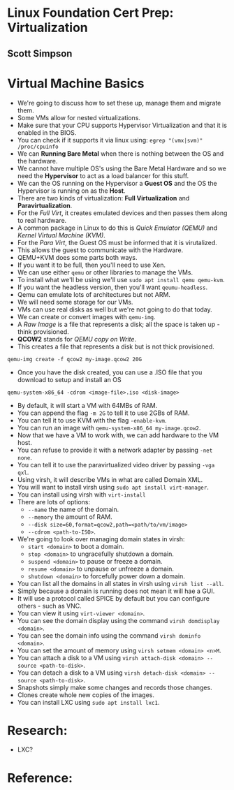 # Linux Foundation Cert Prep: Virtualization
## Scott Simpson

# Virtual Machine Basics
- We're going to discuss how to set these up, manage them and migrate them.
- Some VMs allow for nested virtualizations.
- Make sure that your CPU supports Hypervisor Virtualization and that it is enabled in the BIOS.
- You can check if it supports it via linux using: `egrep "(vmx|svm)" /proc/cpuinfo`
- We can **Running Bare Metal** when there is nothing between the OS and the hardware.
- We cannot have multiple OS's using the Bare Metal Hardware and so we need the **Hypervisor** to act as a load balancer for this stuff.
- We can the OS running on the Hypervisor a **Guest OS** and the OS the Hypervisor is running on as the **Host**.
- There are two kinds of virtualization: **Full Virtualization** and **Paravirtualization**.
- For the *Full Virt*, it creates emulated devices and then passes them along to real hardware.
- A common package in Linux to do this is *Quick Emulator (QEMU)* and *Kernel Virtual Machine (KVM)*.
- For the *Para Virt*, the Guest OS must be informed that it is virutalized.
- This allows the guest to communicate with the Hardware.
- QEMU+KVM does some parts both ways.
- If you want it to be full, then you'll need to use Xen.
- We can use either `qemu` or other libraries to manage the VMs.
- To install what we'll be using we'll use `sudo apt install qemu qemu-kvm`.
- If you want the headless version, then you'll want `qeumu-headless`.
- Qemu can emulate lots of architectures but not ARM.
- We will need some storage for our VMs.
- VMs can use real disks as well but we're not going to do that today.
- We can create or convert images with `qemu-img`.
- A *Raw Image* is a file that represents a disk; all the space is taken up - think provisioned.
- **QCOW2** stands for *QEMU copy on Write*.
- This creates a file that represents a disk but is not thick provisioned.
```
qemu-img create -f qcow2 my-image.qcow2 20G
```
- Once you have the disk created, you can use a .ISO file that you download to setup and install an OS
```
qemu-system-x86_64 -cdrom <image-file>.iso <disk-image>
```
- By default, it will start a VM with 64MBs of RAM.
- You can append the flag `-m 2G` to tell it to use 2GBs of RAM.
- You can tell it to use KVM with the flag `-enable-kvm`.
- You can run an image with `qemu-system-x86_64 my-image.qcow2`.
- Now that we have a VM to work with, we can add hardware to the VM host.
- You can refuse to provide it with a network adapter by passing `-net none`.
- You can tell it to use the paravirtualized video driver by passing `-vga qxl`.
- Using virsh, it will describe VMs in what are called Domain XML.
- You will want to install virsh using `sudo apt install virt-manager`.
- You can install using virsh with `virt-install`
- There are lots of options:
  * `--name` the name of the domain.
  * `--memory` the amount of RAM.
  * `--disk size=60,format=qcow2,path=<path/to/vm/image>`
  * `--cdrom <path-to-ISO>`.
- We're going to look over managing domain states in virsh:
  * `start <domain>` to boot a domain.
  * `stop <domain>` to ungracefully shutdown a domain.
  * `suspend <domain>` to pause or freeze a domain.
  * `resume <domain>` to unpause or unfreeze a domain.
  * `shutdown <domain>` to forcefully power down a domain.
- You can list all the domains in all states in virsh using `virsh list --all`.
- Simply because a domain is running does not mean it will hae a GUI.
- It will use a protocol called SPICE by default but you can configure others - such as VNC.
- You can view it using `virt-viewer <domain>`.
- You can see the domain display using the command `virsh domdisplay <domain>`.
- You can see the domain info using the command `virsh dominfo <domain>`.
- You can set the amount of memory using `virsh setmem <domain> <n>M`.
- You can attach a disk to a VM using `virsh attach-disk <domain> --source <path-to-disk>`.
- You can detach a disk to a VM using `virsh detach-disk <domain> --source <path-to-disk>`.
- Snapshots simply make some changes and records those changes.
- Clones create whole new copies of the images.
- You can install LXC using `sudo apt install lxc1`.


# Research:
- LXC?


# Reference:
